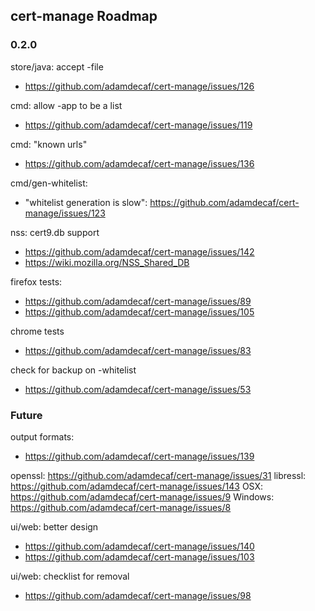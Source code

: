 ## cert-manage Roadmap

### 0.2.0

store/java: accept -file
 - https://github.com/adamdecaf/cert-manage/issues/126

cmd: allow -app to be a list
 - https://github.com/adamdecaf/cert-manage/issues/119

cmd: "known urls"
 - https://github.com/adamdecaf/cert-manage/issues/136

cmd/gen-whitelist:
 - "whitelist generation is slow": https://github.com/adamdecaf/cert-manage/issues/123

nss: cert9.db support
 - https://github.com/adamdecaf/cert-manage/issues/142
 - https://wiki.mozilla.org/NSS_Shared_DB

firefox tests:
 - https://github.com/adamdecaf/cert-manage/issues/89
 - https://github.com/adamdecaf/cert-manage/issues/105

chrome tests
 - https://github.com/adamdecaf/cert-manage/issues/83

check for backup on -whitelist
 - https://github.com/adamdecaf/cert-manage/issues/53

### Future

output formats:
 - https://github.com/adamdecaf/cert-manage/issues/139

openssl: https://github.com/adamdecaf/cert-manage/issues/31
libressl: https://github.com/adamdecaf/cert-manage/issues/143
OSX: https://github.com/adamdecaf/cert-manage/issues/9
Windows: https://github.com/adamdecaf/cert-manage/issues/8

ui/web: better design
 - https://github.com/adamdecaf/cert-manage/issues/140
 - https://github.com/adamdecaf/cert-manage/issues/103

ui/web: checklist for removal
 - https://github.com/adamdecaf/cert-manage/issues/98
